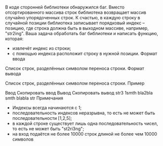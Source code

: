 В коде сторонней библиотеки обнаружился баг. Вместо отсортированного массива строк библиотека возвращает массив случайно упорядоченных строк. К счастью, в каждую строку в случайной позиции библиотека записывает порядковый индекс – позицию, где строка должна быть в выходном массиве, например, "str2ing".
Ваша задача обработать баг библиотеки и написать функцию, которая:
- извлечёт индекс из строки;
- с помощью индекса расположит строку в нужной позиции.
Формат ввода

Список строк, разделённых символом переноса строки.
Формат вывода

Список строк, разделённых символом переноса строки.
Пример

Ввод Скопировать ввод    Вывод Скопировать вывод
str3
1smth
bla2bla
smth
blabla
str
Примечания

- Индексы всегда начинаются с 1;
- последовательность индексов неразрывна, то есть не может быть последовательности [1,2,5];
- в каждой строке существует лишь одна последовательность чисел, то есть не может быть "st2ri3ng";
- на вход подаётся не более 10000 строк длиной не более чем 10000 символов
